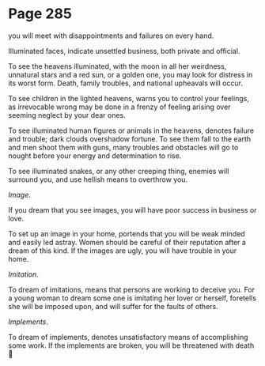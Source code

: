 # Page 285
you will meet with disappointments and failures on every hand.


Illuminated faces, indicate unsettled business, both private and official.


To see the heavens illuminated, with the moon in all her weirdness,
unnatural stars and a red sun, or a golden one, you may look
for distress in its worst form. Death, family troubles,
and national upheavals will occur.


To see children in the lighted heavens, warns you to control your feelings,
as irrevocable wrong may be done in a frenzy of feeling arising over seeming
neglect by your dear ones.


To see illuminated human figures or animals in the heavens,
denotes failure and trouble; dark clouds overshadow fortune.
To see them fall to the earth and men shoot them with guns,
many troubles and obstacles will go to nought before your energy
and determination to rise.


To see illuminated snakes, or any other creeping thing, enemies will
surround you, and use hellish means to overthrow you.


_Image_.


If you dream that you see images, you will have poor success
in business or love.


To set up an image in your home, portends that you will be weak
minded and easily led astray. Women should be careful of their
reputation after a dream of this kind. If the images are ugly,
you will have trouble in your home.


_Imitation_.


To dream of imitations, means that persons are working to deceive you.
For a young woman to dream some one is imitating her lover or herself,
foretells she will be imposed upon, and will suffer for the faults of others.


_Implements_.


To dream of implements, denotes unsatisfactory means of accomplishing
some work. If the implements are broken, you will be threatened with death
